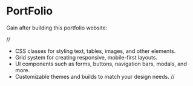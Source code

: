 # PortFolio
Gain after building this portfolio website:

//
* CSS classes for styling text, tables, images, and other elements.
* Grid system for creating responsive, mobile-first layouts.
* UI components such as forms, buttons, navigation bars, modals, and more.
* Customizable themes and builds to match your design needs.
//
